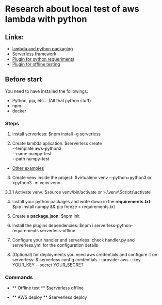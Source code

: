 
# Research about local test of aws lambda with python

## Links: 
* [lambda and python packaging](https://www.serverless.com/blog/serverless-python-packaging/)
* [Serverless framework](https://www.npmjs.com/package/serverless)
* [Plugin for python requeriments](https://www.npmjs.com/package/serverless-python-requirements)
* [Plugin for offline testing](https://www.npmjs.com/package/serverless-offline)

## Before start
You need to have installed the followings:
* Python, pip, etc... (All that python stuff)
* npm
* docker

### Steps

1. Install serverless: $npm install -g serverless

2. Create lambda aplication: $serverless create \
  --template aws-python3 \
  --name numpy-test \
  --path numpy-test

  * [Other examples](https://github.com/serverless/examples)

3. Create venv inside the project: $virtualenv venv --python=python3 or >python3 -m venv venv

3.3.1 Activate venv: $source venv/bin/activate or >.\venv\Scripts\activate

4. Install your python packages and write down in the __requirements.txt__:  $pip install numpy && pip freeze > requirements.txt

5. Create a __package.json__: $npm init

6. Install the plugins dependencies: $npm i serverless-python-requirements serverless-offline

7. Configure your handler and serverless: check handler.py and serverless.yml for the configuration details

8. (Optional) for deployments you need aws credentials and configure it on serverless: $ serverless config credentials --provider aws --key YOUR_KEY --secret YOUR_SECRET

### Commands

* ** Offline test **
$serverless offline

* ** AWS deploy **
$serverless deploy